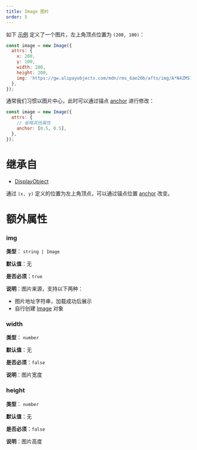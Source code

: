 ```yaml
---
title: Image 图片
order: 5
---
```


如下 [示例](/zh/examples/shape#image) 定义了一个图片，左上角顶点位置为 `(200, 100)`：

```javascript
const image = new Image({
  attrs: {
    x: 200,
    y: 100,
    width: 200,
    height: 200,
    img: 'https://gw.alipayobjects.com/mdn/rms_6ae20b/afts/img/A*N4ZMS7gHsUIAAAAAAAAAAABkARQnAQ',
  },
});
```

通常我们习惯以图片中心，此时可以通过锚点 [anchor](/zh/docs/api/display-object#anchor) 进行修改：

```javascript
const image = new Image({
  attrs: {
    // 省略其他属性
    anchor: [0.5, 0.5],
  },
});
```

# 继承自

- [DisplayObject](/zh/docs/api/basic/display-object)

通过 `(x, y)` 定义的位置为左上角顶点，可以通过锚点位置 [anchor](/zh/docs/api/display-object#anchor) 改变。

# 额外属性

### img

**类型**： `string | Image`

**默认值**：无

**是否必须**：`true`

**说明**：图片来源，支持以下两种：

- 图片地址字符串，加载成功后展示
- 自行创建 [Image](https://developer.mozilla.org/en-US/docs/Web/API/HTMLImageElement/Image) 对象

### width

**类型**： `number`

**默认值**：无

**是否必须**：`false`

**说明**：图片宽度

### height

**类型**： `number`

**默认值**：无

**是否必须**：`false`

**说明**：图片高度
